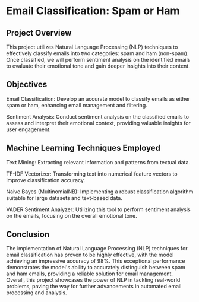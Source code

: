 # Email Classification: Spam or Ham
## Project Overview
This project utilizes Natural Language Processing (NLP) techniques to effectively classify emails into two categories: spam and ham (non-spam). Once classified, we will perform sentiment analysis on the identified emails to evaluate their emotional tone and gain deeper insights into their content.  

## Objectives
Email Classification: Develop an accurate model to classify emails as either spam or ham, enhancing email management and filtering.  

Sentiment Analysis: Conduct sentiment analysis on the classified emails to assess and interpret their emotional context, providing valuable insights for user engagement.  

## Machine Learning Techniques Employed
Text Mining: Extracting relevant information and patterns from textual data.  

TF-IDF Vectorizer: Transforming text into numerical feature vectors to improve classification accuracy.  

Naive Bayes (MultinomialNB): Implementing a robust classification algorithm suitable for large datasets and text-based data.  

VADER Sentiment Analyzer: Utilizing this tool to perform sentiment analysis on the emails, focusing on the overall emotional tone.  

## Conclusion
The implementation of Natural Language Processing (NLP) techniques for email classification has proven to be highly effective, with the model achieving an impressive accuracy of 98%. This exceptional performance demonstrates the model's ability to accurately distinguish between spam and ham emails, providing a reliable solution for email management.  
Overall, this project showcases the power of NLP in tackling real-world problems, paving the way for further advancements in automated email processing and analysis.

